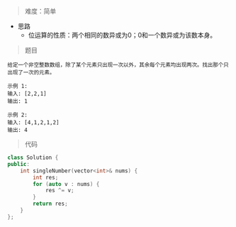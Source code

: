 > 难度：简单
- 思路
  - 位运算的性质：两个相同的数异或为0；0和一个数异或为该数本身。

> 题目

```
给定一个非空整数数组，除了某个元素只出现一次以外，其余每个元素均出现两次。找出那个只出现了一次的元素。

示例 1:
输入: [2,2,1]
输出: 1

示例 2:
输入: [4,1,2,1,2]
输出: 4
```
> 代码

```cpp
class Solution {
public:
	int singleNumber(vector<int>& nums) {
		int res;
		for (auto v : nums) {
			res ^= v;
		}
		return res;
	}
};
```